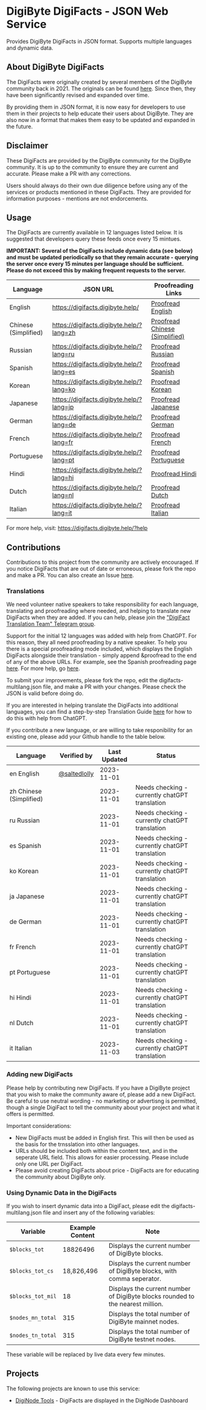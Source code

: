 # DigiByte DigiFacts - JSON Web Service
Provides DigiByte DigiFacts in JSON format. Supports multiple languages and dynamic data.

## About DigiByte DigiFacts

The DigiFacts were originally created by several members of the DigiByte community back in 2021. The originals can be found [here](https://github.com/DigiByte-Core/DigiFacts). Since then, they have been significantly revised and expanded over time.

By providing them in JSON format, it is now easy for developers to use them in their projects to help educate their users about DigiByte. They are also now in a format that makes them easy to be updated and expanded in the future.

## Disclaimer

These DigiFacts are provided by the DigiByte community for the DigiByte community. It is up to the community to ensure they are current and accurate. Please make a PR with any corrections.

Users should always do their own due diligence before using any of the services or products mentioned in these DigiFacts. They are provided for information purposes - mentions are not endorcements.

## Usage

The DigiFacts are currently available in 12 languages listed below. It is suggested that developers query these feeds once every 15 mintues.

**IMPORTANT: Several of the DigiFacts include dynamic data (see below) and must be updated periodically so that they remain accurate - querying the server once every 15 minutes per language should be sufficient. Please do not exceed this by making frequent requests to the server.**

| Language               | JSON URL                                             | Proofreading Links
|------------------------|------------------------------------------------------|----------------------------------------------------|
| English                | https://digifacts.digibyte.help/                     | <a href="https://digifacts.digibyte.help/?proofread">Proofread English</a>       |
| Chinese (Simplified)   | https://digifacts.digibyte.help/?lang=zh              | <a href="https://digifacts.digibyte.help/?lang=zh&proofread">Proofread Chinese (Simplified)</a>       |
| Russian                | https://digifacts.digibyte.help/?lang=ru              | <a href="https://digifacts.digibyte.help/?lang=ru&proofread">Proofread Russian</a>       |
| Spanish                | https://digifacts.digibyte.help/?lang=es              | <a href="https://digifacts.digibyte.help/?lang=es&proofread">Proofread Spanish</a>       |
| Korean                 | https://digifacts.digibyte.help/?lang=ko              | <a href="https://digifacts.digibyte.help/?lang=ko&proofread">Proofread Korean</a>       |
| Japanese               | https://digifacts.digibyte.help/?lang=jp              | <a href="https://digifacts.digibyte.help/?lang=jp&proofread">Proofread Japanese</a>       |
| German                 | https://digifacts.digibyte.help/?lang=de              | <a href="https://digifacts.digibyte.help/?lang=de&proofread">Proofread German</a>       |
| French                 | https://digifacts.digibyte.help/?lang=fr              | <a href="https://digifacts.digibyte.help/?lang=fr&proofread">Proofread French</a>       |
| Portuguese             | https://digifacts.digibyte.help/?lang=pt              | <a href="https://digifacts.digibyte.help/?lang=pt&proofread">Proofread Portuguese</a>       |
| Hindi                  | https://digifacts.digibyte.help/?lang=hi              | <a href="https://digifacts.digibyte.help/?lang=hi&proofread">Proofread Hindi</a>       |
| Dutch                  | https://digifacts.digibyte.help/?lang=nl              | <a href="https://digifacts.digibyte.help/?lang=nl&proofread">Proofread Dutch</a>       |
| Italian                | https://digifacts.digibyte.help/?lang=it              | <a href="https://digifacts.digibyte.help/?lang=it&proofread">Proofread Italian</a>       | 

For more help, visit: https://digifacts.digibyte.help/?help

## Contributions

Contributions to this project from the community are actively encouraged. If you notice DigiFacts that are out of date or erroneous, please fork the repo and make a PR. You can also create an Issue [here](https://github.com/saltedlolly/DigiByte-DigiFacts-JSON/issues). 

### Translations

We need volunteer native speakers to take responsibility for each language, translating and proofreading where needed, and helping to translate new DigiFacts when they are added. If you can help, please join the ["DigiFact Translation Team" Telegram group](https://t.me/DigiByteDigiFacts).

Support for the initial 12 languages was added with help from ChatGPT. For this reason, they all need proofreading by a native speaker. To help you there is a special proofreading mode included, which displays the English DigiFacts alongside their translation - simply append &proofread to the end of any of the above URLs. For example, see the Spanish proofreading page [here](https://digifacts.digibyte.help/?lang=es&proofread). For more help, go [here](https://digifacts.digibyte.help/?help).

To submit your improvements, please fork the repo, edit the digifacts-multilang.json file, and make a PR with your changes. Please check the JSON is valid before doing do.

If you are interested in helping translate the DigiFacts into additional languages, you can find a step-by-step Translation Guide [here](translation-guide.md) for how to do this with help from ChatGPT.

If you contribute a new language, or are willing to take responibility for an existing one, please add your Github handle to the table below.

| Language                 | Verified by                                      | Last Updated | Status                                              |
|--------------------------|--------------------------------------------------|--------------|-----------------------------------------------------|
| en English               | [@saltedlolly](https://github.com/saltedlolly)   | 2023-11-01   |                                                     |
| zh Chinese (Simplified)  |                                                  | 2023-11-01   | Needs checking - currently chatGPT translation      | 
| ru Russian               |                                                  | 2023-11-01   | Needs checking - currently chatGPT translation      | 
| es Spanish               |                                                  | 2023-11-01   | Needs checking - currently chatGPT translation      | 
| ko Korean                |                                                  | 2023-11-01   | Needs checking - currently chatGPT translation      | 
| ja Japanese              |                                                  | 2023-11-01   | Needs checking - currently chatGPT translation      | 
| de German                |                                                  | 2023-11-01   | Needs checking - currently chatGPT translation      | 
| fr French                |                                                  | 2023-11-01   | Needs checking - currently chatGPT translation      | 
| pt Portuguese            |                                                  | 2023-11-01   | Needs checking - currently chatGPT translation      | 
| hi Hindi                 |                                                  | 2023-11-01   | Needs checking - currently chatGPT translation      | 
| nl Dutch                 |                                                  | 2023-11-01   | Needs checking - currently chatGPT translation      | 
| it Italian               |                                                  | 2023-11-03   | Needs checking - currently chatGPT translation      |

### Adding new DigiFacts

Please help by contributing new DigiFacts. If you have a DigiByte project that you wish to make the community aware of, please add a new DigiFact. Be careful to use neutral wording - no marketing or advertisng is permitted, though a single DigiFact to tell the community about your project and what it offers is permitted.

Important considerations:
- New DigiFacts must be added in English first. This will then be used as the basis for the trnsslation into other languages.
- URLs should be included both within the content text, and in the seperate URL field. This allows for easier processing. Please include only one URL per DigiFact.
- Please avoid creating DigiFacts about price - DigiFacts are for educating the community about DigiByte only.

### Using Dynamic Data in the DigiFacts

If you wish to insert dynamic data into a DigiFact, please edit the digifacts-multilang.json file and insert any of the following variables:

| Variable               | Example Content | Note                                                |
|------------------------|-----------------|-----------------------------------------------------|
| ```$blocks_tot```      | 18826496        | Displays the current number of DigiByte blocks.  |
| ```$blocks_tot_cs```   | 18,826,496      | Displays the current number of DigiByte blocks, with comma seperator. | 
| ```$blocks_tot_mil```  | 18              | Displays the current number of DigiByte blocks rounded to the nearest million. |
| ```$nodes_mn_total```  | 315             | Displays the total number of DigiByte mainnet nodes. |
| ```$nodes_tn_total```  | 315             | Displays the total number of DigiByte testnet nodes. |

These variable will be replaced by live data every few minutes.

## Projects

The following projects are known to use this service:

- [DigiNode Tools](https://github.com/saltedlolly/diginode-tools) - DigiFacts are displayed in the DigiNode Dashboard

